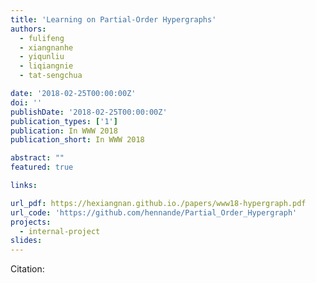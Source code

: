```yaml
---
title: 'Learning on Partial-Order Hypergraphs'
authors:
  - fulifeng
  - xiangnanhe
  - yiqunliu
  - liqiangnie
  - tat-sengchua

date: '2018-02-25T00:00:00Z'
doi: ''
publishDate: '2018-02-25T00:00:00Z'
publication_types: ['1']
publication: In WWW 2018 
publication_short: In WWW 2018 

abstract: ""
featured: true

links:

url_pdf: https://hexiangnan.github.io./papers/www18-hypergraph.pdf
url_code: 'https://github.com/hennande/Partial_Order_Hypergraph'
projects:
  - internal-project
slides:
---
```




Citation:
